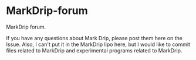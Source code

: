 # MarkDrip-forum
MarkDrip forum.

If you have any questions about Mark Drip, please post them here on the Issue.
Also, I can't put it in the MarkDrip lipo here, but I would like to commit files related to MarkDrip and experimental programs related to MarkDrip.
